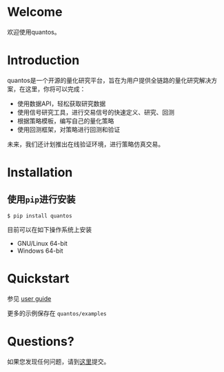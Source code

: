 
# Welcome
欢迎使用quantos。

# Introduction
quantos是一个开源的量化研究平台，旨在为用户提供全链路的量化研究解决方案，在这里，你将可以完成：

- 使用数据API，轻松获取研究数据
- 使用信号研究工具，进行交易信号的快速定义、研究、回测
- 根据策略模板，编写自己的量化策略
- 使用回测框架，对策略进行回测和验证

未来，我们还计划推出在线验证环境，进行策略仿真交易。

# Installation

使用``pip``进行安装
-----------------------
    $ pip install quantos

目前可以在如下操作系统上安装

-  GNU/Linux 64-bit
-  Windows 64-bit

# Quickstart

参见 [user guide](doc/user_guide.md "user guide")

更多的示例保存在 ``quantos/examples`` 

# Questions?

如果您发现任何问题，请到[这里](https://github.com/quantOSorg/quantos/issues/new)提交。

